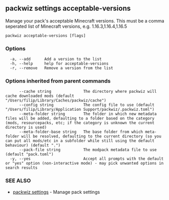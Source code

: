 ## packwiz settings acceptable-versions

Manage your pack's acceptable Minecraft versions. This must be a comma seperated list of Minecraft versions, e.g. 1.16.3,1.16.4,1.16.5

```
packwiz acceptable-versions [flags]
```

### Options

```
  -a, --add      Add a version to the list
  -h, --help     help for acceptable-versions
  -r, --remove   Remove a version from the list
```

### Options inherited from parent commands

```
      --cache string              The directory where packwiz will cache downloaded mods (default "/Users/filip/Library/Caches/packwiz/cache")
      --config string             The config file to use (default "/Users/filip/Library/Application Support/packwiz/.packwiz.toml")
      --meta-folder string        The folder in which new metadata files will be added, defaulting to a folder based on the category (mods, resourcepacks, etc; if the category is unknown the current directory is used)
      --meta-folder-base string   The base folder from which meta-folder will be resolved, defaulting to the current directory (so you can put all mods/etc in a subfolder while still using the default behaviour) (default ".")
      --pack-file string          The modpack metadata file to use (default "pack.toml")
  -y, --yes                       Accept all prompts with the default or "yes" option (non-interactive mode) - may pick unwanted options in search results
```

### SEE ALSO

* [packwiz settings](packwiz_settings.md)	 - Manage pack settings

